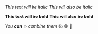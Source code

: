 *This text will be italic*
_This will also be italic_

**This text will be bold**
__This will also be bold__

_You **can** :sparkles: combine them_
:+1:
:smile:
:palm_tree:
